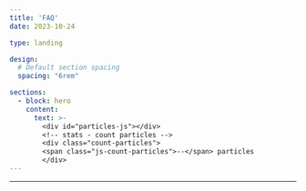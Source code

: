 ```yaml
---
title: 'FAQ'
date: 2023-10-24

type: landing

design:
  # Default section spacing
  spacing: "6rem"

sections:
  - block: hero
    content:
      text: >-
        <div id="particles-js"></div>
        <!-- stats - count particles -->
        <div class="count-particles">
        <span class="js-count-particles">--</span> particles
        </div>
---
```

---
